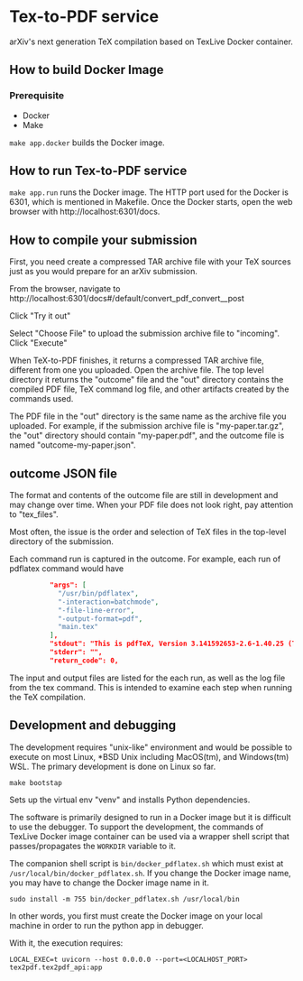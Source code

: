 # Tex-to-PDF service

arXiv's next generation TeX compilation based on TexLive Docker container.

## How to build Docker Image

### Prerequisite

* Docker
* Make

`make app.docker` builds the Docker image.

## How to run Tex-to-PDF service

`make app.run` runs the Docker image. 
The HTTP port used for the Docker is 6301, which is mentioned in Makefile.
Once the Docker starts, open the web browser with 
http://localhost:6301/docs.

## How to compile your submission

First, you need create a compressed TAR archive file with your TeX sources 
just as you would prepare for an arXiv submission.

From the browser, navigate to 
http://localhost:6301/docs#/default/convert_pdf_convert__post

Click "Try it out"

Select "Choose File" to upload the submission archive file to "incoming".
Click "Execute"

When TeX-to-PDF finishes, it returns a compressed TAR archive file, different from one you 
uploaded. Open the archive file. The top level directory it returns the "outcome" file and the
"out" directory contains the compiled PDF file, TeX command log file,
and other artifacts created by the commands used.

The PDF file in the "out" directory is the same name as the archive file you 
uploaded. For example, if the submission archive file is "my-paper.tar.gz",
the "out" directory should contain "my-paper.pdf", and the outcome file is named
"outcome-my-paper.json".

## outcome JSON file

The format and contents of the outcome file are still in development and may change
over time. When your PDF file does not look right, pay attention to "tex_files".

Most often, the issue is the order and selection of TeX files in the top-level
directory of the submission. 

Each command run is captured in the outcome. For example, each run of pdflatex 
command would have

```json lines
          "args": [
            "/usr/bin/pdflatex",
            "-interaction=batchmode",
            "-file-line-error",
            "-output-format=pdf",
            "main.tex"
          ],
          "stdout": "This is pdfTeX, Version 3.141592653-2.6-1.40.25 (TeX Live 2023) (preloaded format=pdflatex)\n restricted \\write18 enabled.\nentering extended mode\n",
          "stderr": "",
          "return_code": 0,
```

The input and output files are listed for the each run, as well as the
log file from the tex command. This is intended to examine each step when
running the TeX compilation.

## Development and debugging

The development requires "unix-like" environment and would be possible to execute on most Linux, *BSD Unix 
including MacOS(tm), and Windows(tm) WSL. The primary development is done on Linux so far.

    make bootstap

Sets up the virtual env "venv" and installs Python dependencies.

The software is primarily designed to run in a Docker image but it is difficult to 
use the debugger. To support the development, the commands of TexLive Docker image container
can be used via a wrapper shell script that passes/propagates the `WORKDIR` variable to it.

The companion shell script is `bin/docker_pdflatex.sh` which must exist at 
`/usr/local/bin/docker_pdflatex.sh`. If you change the Docker image name, you may have to change
the Docker image name in it. 

    sudo install -m 755 bin/docker_pdflatex.sh /usr/local/bin

In other words, you first must create the Docker image on your local machine in order to run the 
python app in debugger. 

With it, the execution requires:

    LOCAL_EXEC=t uvicorn --host 0.0.0.0 --port=<LOCALHOST_PORT> tex2pdf.tex2pdf_api:app

